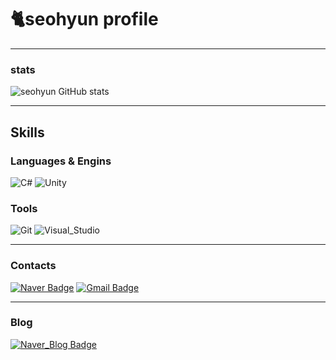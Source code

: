 # 🐈seohyun profile

---
### stats
![seohyun GitHub stats](https://github-readme-stats.vercel.app/api?username=leeseohyun02&theme=material-palenight_icons=true)

---
## Skills

### Languages & Engins
![C#](https://img.shields.io/badge/C%23-512BD4.svg?&style=for-the-badge&logo=C%23&logoColor=white)
![Unity](https://img.shields.io/badge/Unity-000000.svg?&style=for-the-badge&logo=Unity&logoColor=white)

### Tools
![Git](https://img.shields.io/badge/Git-F05032.svg?&style=for-the-badge&logo=Git&logoColor=white)
![Visual_Studio](https://img.shields.io/badge/Visual_Studio-5C2D91.svg?&style=for-the-badge&logo=Visual_studio&logoColor=white)

---
### Contacts
[![Naver Badge](https://img.shields.io/badge/Naver-03C75A?style=flat-square&logo=Naver&logoColor=white&link=mailto:leeseohyun61@naver.com)](mailto:leeseohyun61@naver.com)
[![Gmail Badge](https://img.shields.io/badge/Gmail-d14836?style=flat-square&logo=Gmail&logoColor=white&link=mailto:seobae15@gmail.com)](mailto:seobae15@gmail.com)

---
### Blog

[![Naver_Blog Badge](https://img.shields.io/badge/Naver_Blog-0ABF53?style=flat-square&logo=Naver_Blog&logoColor=white)](mailto:https://blog.naver.com/leeseohyun61)


